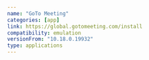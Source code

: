 ```yaml
---
name: "GoTo Meeting"
categories: [app]
link: https://global.gotomeeting.com/install
compatibility: emulation
versionFrom: "10.18.0.19932"
type: applications
---
```


